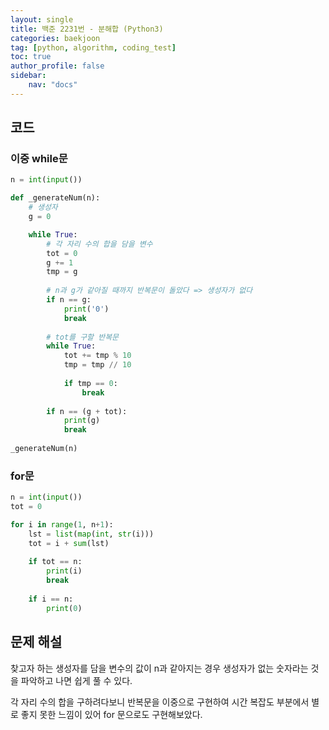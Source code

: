```yaml
---
layout: single
title: 백준 2231번 - 분해합 (Python3)
categories: baekjoon
tag: [python, algorithm, coding_test]
toc: true 
author_profile: false
sidebar:
    nav: "docs"
---
```




## 코드

### 이중 while문

```python
n = int(input())

def _generateNum(n):
    # 생성자
    g = 0

    while True:
        # 각 자리 수의 합을 담을 변수
        tot = 0
        g += 1
        tmp = g
        
        # n과 g가 같아질 때까지 반복문이 돌았다 => 생성자가 없다
        if n == g:
            print('0')
            break
        
        # tot를 구할 반복문
        while True:
            tot += tmp % 10
            tmp = tmp // 10
            
            if tmp == 0:
                break
        
        if n == (g + tot):
            print(g)
            break
    
_generateNum(n)
```

### for문

```python
n = int(input())
tot = 0

for i in range(1, n+1):
    lst = list(map(int, str(i)))
    tot = i + sum(lst)
    
    if tot == n:
        print(i)
        break
    
    if i == n:
        print(0)
```



## 문제 해설

찾고자 하는 생성자를 담을 변수의 값이 n과 같아지는 경우 생성자가 없는 숫자라는 것을 파악하고 나면 쉽게 풀 수 있다.

각 자리 수의 합을 구하려다보니 반복문을 이중으로 구현하여 시간 복잡도 부분에서 별로 좋지 못한 느낌이 있어 for 문으로도 구현해보았다.